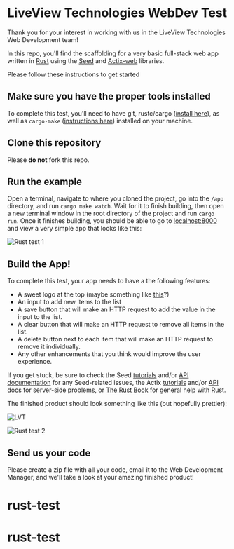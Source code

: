 # LiveView Technologies WebDev Test
Thank you for your interest in working with us in the LiveView Technologies Web Development team!

In this repo, you'll find the scaffolding for a very basic full-stack web app written in [Rust](https://www.rust-lang.org/) using the [Seed](https://seed-rs.org/) and [Actix-web](https://actix.rs) libraries.

Please follow these instructions to get started

## Make sure you have the proper tools installed
To complete this test, you'll need to have git, rustc/cargo ([install here](https://rustup.rs/)), as well as `cargo-make` ([instructions here](https://github.com/sagiegurari/cargo-make)) installed on your machine. 

## Clone this repository
Please <b>do not</b> fork this repo.

## Run the example
Open a terminal, navigate to where you cloned the project, go into the `/app` directory, and run `cargo make watch`. Wait for it to finish building, then open a new terminal window in the root directory of the project and run `cargo run`. Once it finishes building, you should be able to go to [localhost:8000](http://localhost:8000) and view a very simple app that looks like this:

![Rust test 1](https://lvt-dev.s3-us-west-2.amazonaws.com/rust-test/rust-test-3.png)

## Build the App!
To complete this test, your app needs to have a the following features:
* A sweet logo at the top (maybe something like [this](https://cameras.liveviewtech.com/img/LVLogo_small.png)?)
* An input to add new items to the list
* A save button that will make an HTTP request to add the value in the input to the list.
* A clear button that will make an HTTP request to remove all items in the list.
* A delete button next to each item that will make an HTTP request to remove it individually.
* Any other enhancements that you think would improve the user experience.

If you get stuck, be sure to check the Seed [tutorials](https://seed-rs.org/) and/or [API documentation](https://docs.rs/seed/0.7.0/seed/) for any Seed-related issues, the Actix [tutorials](https://actix.rs/docs/) and/or [API docs](https://docs.rs/actix-web/3.0.2/actix_web/) for server-side problems, or [The Rust Book](https://doc.rust-lang.org/book/) for general help with Rust.

The finished product should look something like this (but hopefully prettier):

![LVT](https://cameras.liveviewtech.com/img/LVLogo_small.png)

![Rust test 2](https://lvt-dev.s3-us-west-2.amazonaws.com/rust-test/rust-test-2.gif)

## Send us your code
Please create a zip file with all your code, email it to the Web Development Manager, and we'll take a look at your amazing finished product!
# rust-test
# rust-test
